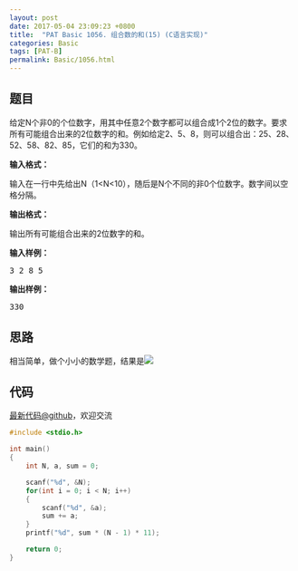 ```yaml
---
layout: post
date: 2017-05-04 23:09:23 +0800
title:  "PAT Basic 1056. 组合数的和(15) (C语言实现)"
categories: Basic
tags: [PAT-B]
permalink: Basic/1056.html
---
```


## 题目

<div id="problemContent">
<p>
给定N个非0的个位数字，用其中任意2个数字都可以组合成1个2位的数字。要求所有可能组合出来的2位数字的和。例如给定2、5、8，则可以组合出：25、28、52、58、82、85，它们的和为330。</p>
<p><b>
输入格式：
</b></p>
<p>
输入在一行中先给出N（1&lt;N&lt;10），随后是N个不同的非0个位数字。数字间以空格分隔。
</p>
<p><b>
输出格式：
</b></p>
<p>
输出所有可能组合出来的2位数字的和。
</p>
<b>输入样例：</b><pre>
3 2 8 5
</pre>
<b>输出样例：</b><pre>
330
</pre>
</div>

## 思路

相当简单，做个小小的数学题，结果是![](http://latex.codecogs.com/svg.latex?11(N-1)\sum_{i=1}^Na_i)

## 代码

[最新代码@github](https://github.com/OliverLew/PAT/blob/master/PATBasic/1056.c)，欢迎交流
```c
#include <stdio.h>

int main()
{
    int N, a, sum = 0;

    scanf("%d", &N);
    for(int i = 0; i < N; i++)
    {
        scanf("%d", &a);
        sum += a;
    }
    printf("%d", sum * (N - 1) * 11);

    return 0;
}

```